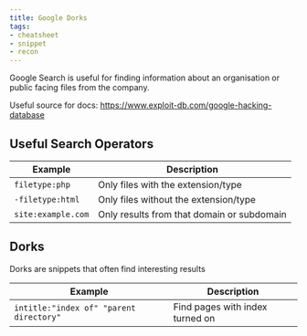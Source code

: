 ```yaml
---
title: Google Dorks
tags:
- cheatsheet
- snippet
- recon
---
```


Google Search is useful for finding information about an organisation or public facing files from the company.

Useful source for docs: https://www.exploit-db.com/google-hacking-database

## Useful Search Operators

| Example            | Description                                |
| ------------------ | ------------------------------------------ |
| `filetype:php`     | Only files with the extension/type         |
| `-filetype:html`   | Only files without the extension/type      |
| `site:example.com` | Only results from that domain or subdomain |

## Dorks

Dorks are snippets that often find interesting results

| Example                                 | Description                     |
| --------------------------------------- | ------------------------------- |
| `intitle:"index of" "parent directory"` | Find pages with index turned on |


